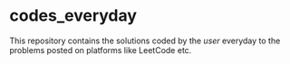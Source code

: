 # codes_everyday
This repository contains the solutions coded by the _user_ everyday to the problems posted on platforms like LeetCode etc.
